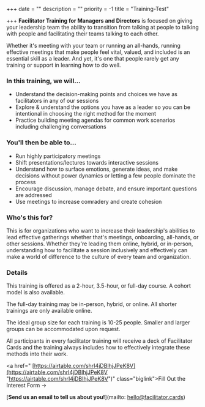 +++
date = ""
description = ""
priority = -1
title = "Training-Test"

+++
**Facilitator Training for Managers and Directors** is focused on giving your leadership team the ability to transition from talking at people to talking with people and facilitating their teams talking to each other.

Whether it's meeting with your team or running an all-hands, running effective meetings that make people feel vital, valued, and included is an essential skill as a leader. And yet, it's one that people rarely get any training or support in learning how to do well.

### In this training, we will...

* Understand the decision-making points and choices we have as facilitators in any of our sessions
* Explore & understand the options you have as a leader so you can be intentional in choosing the right method for the moment
* Practice building meeting agendas for common work scenarios including challenging conversations

### You'll then be able to...

* Run highly participatory meetings
* Shift presentations/lectures towards interactive sessions
* Understand how to surface emotions, generate ideas, and make decisions without power dynamics or letting a few people dominate the process
* Encourage discussion, manage debate, and ensure important questions are addressed
* Use meetings to increase comradery and create cohesion

### Who's this for?

This is for organizations who want to increase their leadership's abilities to lead effective gatherings whether that's meetings, onboarding, all-hands, or other sessions. Whether they're leading them online, hybrid, or in-person, understanding how to facilitate a session inclusively and effectively can make a world of difference to the culture of every team and organization.

### Details

This training is offered as a 2-hour, 3.5-hour, or full-day course. A cohort model is also available.

The full-day training may be in-person, hybrid, or online. All shorter trainings are only available online.

The ideal group size for each training is 10-25 people. Smaller and larger groups can be accommodated upon request.

All participants in every facilitator training will receive a deck of Facilitator Cards and the training always includes how to effectively integrate these methods into their work.

<a href=" [https://airtable.com/shrI4jDBIhjJPeK8V](https://airtable.com/shrI4jDBIhjJPeK8V "https://airtable.com/shrI4jDBIhjJPeK8V")" class="biglink">Fill Out the Interest Form →</a>

[**Send us an email to tell us about you!**](mailto: hello@facilitator.cards)